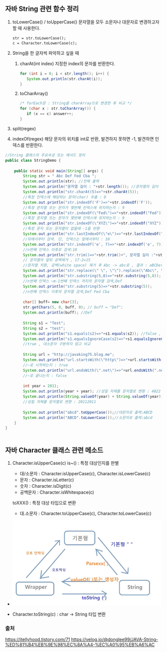 ## 자바 String 관련 함수 정리 

1. toLowerCase() / toUpperCase()
    문자열을 모두 소문자나 대문자로 변경하고자할 때 사용한다.
    ```
    str = str.toLowerCase();
    c = Character.toLowerCase(c);
   ```

2. String을 한 글자씩 파악하고 싶을 때
   1. charAt(int index)
       지정한 index의 문자를 반환한다.
      ```java
      for (int i = 0; i < str.length(); i++) {
         System.out.println(str.charAt(i));
      }
      ```
   2. toCharArray()
       ```java
      /* forEach문 : String을 charArray으로 변경한 후 비교 */
      for (char x : str.toCharArray()) {
          if (x == c) answer++;
      }
      ```

3. split(regex)
4. indexOf(regex)
   해당 문자의 위치를 int로 반환, 발견하지 못하면 -1, 발견하면 인덱스를 반환한다.
```java
//String 클래스의 주요속성 또는 메서드 정리
public class StringDemo {
   
    public static void main(String[] args) {
        String str = " Abc Def Fed Cba ";
        System.out.println(str); //전체 출력
        System.out.println("문자열 길이 : "+str.length()); //문자열의 길이
        System.out.println("str.charAt(5)=>"+str.charAt(5)); 
        //특정 인덱스에 해당하는 문자(char) 추출 : D
        System.out.println("str.indexOf('F')=>"+str.indexOf('F')); 
        //특정 문자열 또는 문자가 몇번째 인덱스에 위치하는지 : 9
        System.out.println("str.indexOf(\"Fed\")=>"+str.indexOf("Fed")); 
        //특정 문자열 또는 문자가 몇번째 인덱스에 위치하는지 : 9
        System.out.println("str.indexOf(\"XYZ\")=>"+str.indexOf("XYZ")); 
        //특정 문자 또는 문자열이 없을때 -1을 반환
        System.out.println("str.lastIndexOf(\"e\")=>"+str.lastIndexOf("e"));
        //뒤에서부터 검색. 단, 인덱스는 앞에서부터 : 10      
        System.out.println("str.indexOf('e', 7)=>"+str.indexOf('e', 7)); 
        //n번째 인덱스 이후로 검색:10
        System.out.println("str.trim()=>"+str.trim()+", 문자열 길이 :"+str.trim().length()); 
        // 문자열의 앞뒤 공백제거 , 17-2=15
        //문자열 치환, 공백(white space) 제거 후 Abc -> abc로 , 결과 : aBCDefFedCba
        System.out.println("str.replace(\" \", \"\").replace(\"Abc\", \"aBC\")=>"+str.replace(" ", "").replace("Abc", "aBC"));
        System.out.println("str.substring(5,8)=>"+str.substring(5,8));
        //n번째 인덱스 ~m-1번째 인덱스 까지의 문자열 검색,Def
        System.out.println("str.substring(5)=>"+str.substring(5)); 
        //n번째 인덱스 이후의 문자열 검색,Def Fed Cba  
       
        char[] buff= new char[3];
        str.getChars(5, 8, buff, 0); // buff = "Def";
        System.out.println(buff); //Def
       
        String s1 = "Test";
        String s2 = "test";
        System.out.println("s1.equals(s2)=>"+s1.equals(s2)); //false , 문자열 비교
        System.out.println("s1.equalsIgnoreCase(s2)=>"+s1.equalsIgnoreCase(s2));
        //true , 대소문자 구분하지 않고 비교
       
        String url = "http://javaking75.blog.me";
        System.out.println("url.startsWith(\"http\")=>"+url.startsWith("http")); 
        //~로 시작하는지 : true
        System.out.println("url.endsWith(\".net\")=>"+url.endsWith(".net")); 
        //~로 끝나는지 : false
       
        int year = 2011;
        System.out.println(year + year); //성질 자체를 문자열로 변환 : 4022
        System.out.println(String.valueOf(year) + String.valueOf(year));
        //성질 자체를 문자열로 변환 : 20112011
       
        System.out.println("abcd".toUpperCase());//대문자로 출력:ABCD
        System.out.println("ABCD".toLowerCase());//소문자로 출력:abcd
    }
}
 
```

## 자바 Character 클래스 관련 메소드
1. Character.isUpperCase(c)
    is~() : 특정 대상인지를 판별
    - 대/소문자 : Character.isUpperCase(c), Character.isLowerCase(c)
    - 문자 : Character.isLetter(c)
    - 숫자 : Character.isDigit(c)
    - 공백문자 : Character.isWhitespace(c)

    toXXX() : 특정 대상 타입으로 변환
   - 대.소문자 : Character.toUpperCase(c), Character.toLowerCase(c)
- ![img.png](img.png)

- Character.toString(c) : char -> String 타입 변환 
### 출처
https://itellyhood.tistory.com/71
https://velog.io/@donglee99/JAVA-String-%ED%81%B4%EB%9E%98%EC%8A%A4-%EC%A0%95%EB%A6%AC
